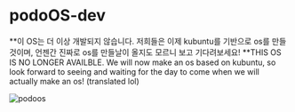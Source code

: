# podoOS-dev
**이 OS는 더 이상 개발되지 않습니다. 저희들은 이제 kubuntu를 기반으로 os를 만들것이며, 언젠간 진짜로 os를 만들날이 올지도 모르니 보고 기다려보세요!
**THIS OS IS NO LONGER AVAILBLE. We will now make an os based on kubuntu, so look forward to seeing and waiting for the day to come when we will actually make an os! (translated lol)



![podoos](https://user-images.githubusercontent.com/89384053/169796232-50b0aa8f-4d19-4589-a3d2-41c8eec2390b.png)
